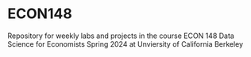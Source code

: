 # ECON148
Repository for weekly labs and projects in the course ECON 148 Data Science for Economists Spring 2024 at Unviersity of California Berkeley
